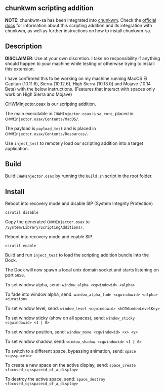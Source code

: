 ## chunkwm scripting addition

**NOTE**: chunkwm-sa has been integrated into [chunkwm](https://github.com/koekeishiya/chunkwm).
Check the [official docs](https://koekeishiya.github.io/chunkwm/docs/sa.html) for information about this scripting addition
and its integration with chunkwm, as well as further instructions on how to install chunkwm-sa.

## Description

**DISCLAIMER**: Use at your own discretion. I take no responsibility if anything should happen to your
machine while testing or otherwise trying to install this extension.

I have confirmed this to be working on my machine running MacOS El Capitan (10.11.6), Sierra (10.12.6), High Sierra (10.13.0) and Mojave (10.14 Beta) with the below instructions.
(Features that interact with spaces only work on High Sierra and Mojave)

CHWMInjector.osax is our scripting addition.

The main executable in `CHWMInjector.osax` is `sa_core`, placed in `CHWMInjector.osax/Contents/MacOS/`.

The payload is `payload_test` and is placed in `CHWMInjector.osax/Contents/Resources/`.

Use `inject_test` to remotely load our scripting addition into a target application.

## Build

Build `CHWMInjector.osax` by running the `build.sh` script in the root folder.

## Install

Reboot into recovery mode and disable SIP (System Integrity Protection)
```
csrutil disable
```

Copy the generated `CHWMInjector.osax` to `/System/Library/ScriptingAdditions/`.

Reboot into recovery mode and enable SIP.
```
csrutil enable
```

Build and run `inject_test` to load the scripting addition bundle into the Dock.

The Dock will now spawn a local unix domain socket and starts listening on port `5050`.

To set window alpha, send: `window_alpha <cgwindowid> <alpha>`

To fade into window alpha, send: `window_alpha_fade <cgwindowid> <alpha> <duration>`

To set window level, send: `window_level <cgwindowid> <kCGWindowLevelKey>`

To set window sticky (show on all spaces), send: `window_sticky <cgwindowid> <1 | 0>`

To set window position, send: `window_move <cgwindowid> <x> <y>`

To set window shadow, send: `window_shadow <cgwindowid> <1 | 0>`

To switch to a different space, bypassing animation, send: `space <cgsspaceid>`

To create a new space on the active display, send: `space_create <focused_cgsspaceid_of_a_display>`

To destroy the active space, send: `space_destroy <focused_cgsspaceid_of_a_display>`
